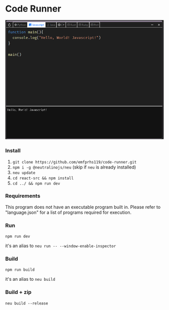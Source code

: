 # Code Runner

![screenshot](screenshot/code-runner.png)

### Install

1. `git clone https://github.com/emfprhs119/code-runner.git`
2. `npm i -g @neutralinojs/neu` (skip if `neu` is already installed)
3. `neu update`
4. `cd react-src && npm install`
5. `cd ../ && npm run dev`

### Requirements

This program does not have an executable program built in. Please refer to "language.json" for a list of programs required for execution.

### Run

```
npm run dev
```

it's an alias to `neu run -- --window-enable-inspector`

### Build

```
npm run build
```

it's an alias to `neu build`

### Build + zip

```
neu build --release
```
